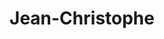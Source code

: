 ---
title: Jean-Christophe
excer: Papy Cod'Art
imgUrl: assets/img/jc.png
Description: Born to be wild
Linkedin: http://linkedin.com/in/jcbarret83160
---